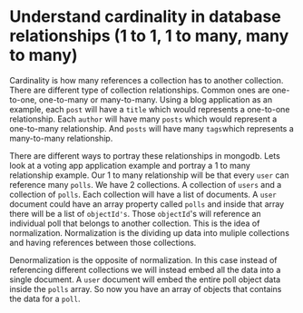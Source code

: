 # Understand cardinality in database relationships (1 to 1, 1 to many, many to many)

Cardinality is how many references a collection has to another collection. There are different type of collection relationships. Common ones are one-to-one, one-to-many or many-to-many. Using a blog application as an example, each `post` will have a `title` which would represents a one-to-one relationship. Each `author` will have many `posts` which would represent a one-to-many relationship. And `posts` will have many `tags`which represents a many-to-many relationship.

There are different ways to portray these relationships in mongodb. Lets look at a voting app application example and portray a 1 to many relationship example. Our 1 to many relationship will be that every `user` can reference many `polls`. We have 2 collections. A collection of `users` and a collection of `polls`. Each collection will have a list of documents. A `user` document could have an array property called `polls` and inside that array there will be a list of `objectId's`. Those `objectId`'s will reference an individual poll that belongs to another collection. This is the idea of normalization. Normalization is the dividing up data into muliple collections and having references between those collections. 

Denormalization is the opposite of normalization. In this case instead of referencing different collections we will instead embed all the data into a single document. A `user` document will embed the entire poll object data inside the `polls` array. So now you have an array of objects that contains the data for a `poll`.




